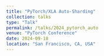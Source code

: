 ```yaml
---
title: "PyTorch/XLA Auto-Sharding"
collection: talks
type: "Talk"
permalink: /talks/2024_pytorch_auto
venue: "PyTorch Conference"
date: 2024-09-18
location: "San Francisco, CA, USA"
---
```

